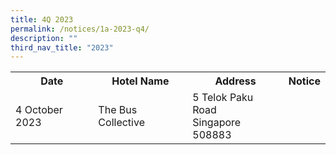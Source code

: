 ```yaml
---
title: 4Q 2023
permalink: /notices/1a-2023-q4/
description: ""
third_nav_title: "2023"
---
```

<table>
	<tbody><tr>
		<th>Date</th>
		<th>Hotel Name</th>
		<th>Address</th>
		<th>Notice</th>
	</tr>
	<tr>
		<td>4 October 2023</td>
		<td>The Bus Collective</td>
		<td>5 Telok Paku Road<br>Singapore 508883</td>
		<td><a href="/files/The Bus Collective.pdf"></a></td>
	</tr>
<tr></tr></tbody></table>